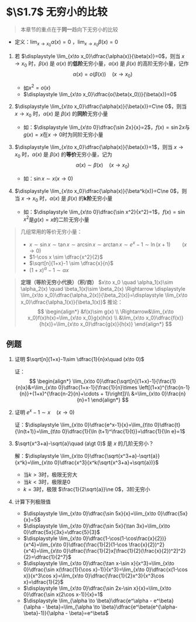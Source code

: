 # $\S1.7$ 无穷小的比较
> 本章节的重点在于**同一**趋向下无穷小的比较
* 定义：$\displaystyle \lim_{x\to x_0}\alpha(x)=0$ ，$\displaystyle \lim_{x\to x_0}\beta(x)=0$
1. 若 $\displaystyle \lim_{x\to x_0}\dfrac{\alpha(x)}{\beta(x)}=0$，则当 $x\to x_0$ 时，$\beta(x)$ 是 $\alpha(x)$ 的**低阶**无穷小量，$\alpha(x)$ 是 $\beta(x)$ 的高阶无穷小量，记作
      $$
      \alpha(x) = o(\beta(x))\quad (x\to x_0)
      $$
      * 如$x^2=o(x)$
      * $\displaystyle \lim_{x\to x_0}\dfrac{o(\beta(x_0))}{\beta(x)}=0$
2. $\displaystyle \lim_{x\to x_0}\dfrac{\alpha(x)}{\beta(x)}=C\ne 0$，则当 $x\to x_0$ 时，$\alpha(x)$ 是 $\beta(x)$ 的**同阶**无穷小量
      * 如：$\displaystyle \lim_{x\to 0}\dfrac{\sin 2x}{x}=2$，$f(x)=\sin 2x$与$g(x)=x$在$x\to 0$时为同阶无穷小量
3. $\displaystyle \lim_{x\to x_0}\dfrac{\alpha(x)}{\beta(x)}=1$，则当 $x\to x_0$ 时，$\alpha(x)$ 是 $\beta(x)$ 的**等价**无穷小量，记为
    $$
    \alpha(x) \sim \beta(x) \quad (x\to x_0)
    $$
    * 如：$\sin x \sim x(x\to 0)$

4. $\displaystyle \lim_{x\to x_0}\dfrac{\alpha(x)}{\beta^k(x)}=C\ne 0$，则当 $x\to x_0$ 时，$\alpha(x)$ 是 $\beta(x)$ 的**k阶**无穷小量
	* 如：$\displaystyle \lim_{x\to 0}\dfrac{\sin x^2}{x^2}=1$，$f(x)=\sin x^2$是$g(x)=x$的二阶无穷小量

> 几组常用的等价无穷小量：
> * $x \sim \sin x \sim \tan x \sim \arcsin x \sim \arctan x \sim e^x-1 \sim \ln (x+1) \qquad (x\to 0)$
> * $1-\cos x \sim \dfrac{x^2}{2}$
> * $\sqrt[n]{1+x}-1 \sim \dfrac{x}{n}$
> * $(1+x)^\alpha -1 \sim \alpha x$

> **定理（等阶无穷小代换）（积/商）**
> $x\to x_0 \quad \alpha_1(x)\sim \alpha_2(x) \quad \beta_1(x)\sim \beta_2(x) \Rightarrow \displaystyle \lim_{x\to x_0}\dfrac{\alpha_2(x)}{\beta_2(x)}=\displaystyle \lim_{x\to x_0}\dfrac{\alpha_1(x)}{\beta_1(x)}$
> 推论：
> $$
  \begin{align*}
  &f(x)\sim g(x) \\
  \Rightarrow&\lim_{x\to x_0}f(x)h(x)=\lim_{x\to x_0}g(x)h(x) \\
  &\lim_{x\to x_0}\dfrac{f(x)}{h(x)}=\lim_{x\to x_0}\dfrac{g(x)}{h(x)}
  \end{align*}
> $$

## 例题
1. 证明 $\sqrt[n]{1+x}-1\sim \dfrac{1}{n}x\quad (x\to 0)$

    证：
    $$
      \begin{align*}
      \lim_{x\to 0}\dfrac{\sqrt[n]{1+x}-1}{\frac{1}{n}x}&=\lim_{x\to 0}\dfrac{1+x-1}{\frac{1}{n}\times \left[(1+x)^{\frac{n-1}{n}}+(1+x)^{\frac{n-2}{n}+\cdots + 1}\right]}\\
      &=\lim_{x\to 0}\frac{n}{n}=1
      \end{align*}
    $$

2. 证明 $e^x-1\sim x\quad (x\to 0)$

    证：$\displaystyle \lim_{x\to 0}\dfrac{e^x-1}{x}=\lim_{t\to 0}\dfrac{t}{\ln(t+1)}=\lim_{t\to 0}\dfrac{1}{\ln (t+1)^\frac{1}{t}}=\dfrac{1}{\ln e}=1$

3. $\sqrt{x^3+a}-\sqrt{a}\quad (a\gt 0)$ 是 $x$ 的几阶无穷小？

    解：$\displaystyle \lim_{x\to 0}\dfrac{\sqrt{x^3+a}-\sqrt{a}}{x^k}=\lim_{x\to 0}\dfrac{x^3}{x^k(\sqrt{x^3+a}+\sqrt{a})}$
    * 当$k\gt 3$时，极限无穷大
    * 当$k\lt 3$时，极限是0
    * $k=3$时，极限 $\frac{1}{2\sqrt{a}}\ne 0$，3阶无穷小

4. 计算下列极限值
    * $\displaystyle \lim_{x\to 0}\dfrac{\sin 5x}{x}=\lim_{x\to 0}\dfrac{5x}{x}=5$
    * $\displaystyle \lim_{x\to 0}\dfrac{\sin 5x}{\tan 3x}=\lim_{x\to 0}\dfrac{5x}{3x}=\dfrac{5}{3}$
    * $\displaystyle \lim_{x\to 0}\dfrac{1-\cos(1-\cos\frac{x}{2})}{x^4}=\lim_{x\to 0}\dfrac{\frac{1}{2}(1-\cos \frac{x}{2})^2}{x^4}=\lim_{x\to 0}\dfrac{\frac{1}{2}x[\frac{1}{2}(\frac{x}{2})^2]^2}{2}=\dfrac{1}{2^7}$
    * $\displaystyle \lim_{x\to 0}\dfrac{\tan x-\sin x}{x^3}=\lim_{x\to 0}\dfrac{\sin x(\frac{1}{\cos x}-1)}{x^3}=\lim_{x\to 0}\dfrac{x(1-\cos x)}{x^3\cos x}=\lim_{x\to 0}\dfrac{\frac{1}{2}x^3}{x^3\cos x}=\dfrac{1}{2}$
    * $\displaystyle \lim_{x\to 0}\dfrac{\sin 2x-\sin x}{x}=\lim_{x\to 0}\dfrac{\sin x(2\cos x-1)}{x}=1$
    * $\displaystyle \lim_{\alpha \to \beta}\dfrac{e^\alpha - e^\beta}{\alpha - \beta}=\lim_{\alpha \to \beta}\dfrac{e^\beta(e^{\alpha-\beta}-1)}{\alpha - \beta}=e^\beta$
